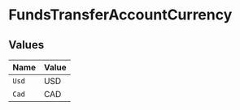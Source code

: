 # FundsTransferAccountCurrency


## Values

| Name  | Value |
| ----- | ----- |
| `Usd` | USD   |
| `Cad` | CAD   |
